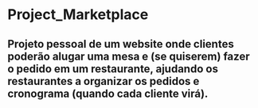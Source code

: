 # Project_Marketplace

## Projeto pessoal de um website onde clientes poderão alugar uma mesa e (se quiserem) fazer o pedido em um restaurante, ajudando os restaurantes a organizar os pedidos e cronograma (quando cada cliente virá).
